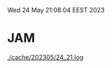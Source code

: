 Wed 24 May 21:08:04 EEST 2023
# JAM
<a href='./cache/202305/24_21.log'>./cache/202305/24_21.log</a>

